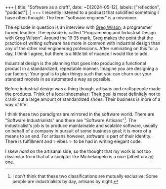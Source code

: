+++
[
    title: "Software as a craft",
    date: ~D[2024-05-12],
    labels: ["reflection", "podcast"],
]
+++
I recently listened to a podcast that solidified something I have often thought: The term "software engineer" is a misnomer.

The episode in question is an interview with [Greg Wilson](https://third-bit.com/), a programmer turned teacher. The episode is called "Programming and Industrial Design with Greg Wilson". Around the 19:35 mark, Greg makes the point that the practice of writing software has more in common with industrial design than any of the other real engineering professions. After ruminating on this for a day, I think I agree, but there is a little bit of nuance I would like to add.

Industrial design is the planning that goes into producing a functional product in a standardized, repeatable manner. Imagine you are designing a car factory: Your goal is to plan things such that you can churn out your standard models in as automated a way as possible. 

Before industrial design was a thing though, artisans and craftspeople made the products. Think of a local shoemaker: Their goal is most definitely not to crank out a large amount of standardized shoes. Their business is more of a way of life.

I think these two paradigms are mirrored in the software world. There are "Software Industrialists" and there are "Software Artisans"[^1]. The industrialist's job is to produce maintainable and scalable software, usually on behalf of a company in pursuit of some business goal; it is more of a means to an end. For artisans however, software is part of their identity. There is fulfillment and ✨vibes ✨ to be had in writing elegant code.

I skew _hard_ on the artisanal side, so the thought that my work is not too dissimilar from that of a sculptor like Michelangelo is a nice (albeit crazy) one. 

[^1]: I don't think that these two classifications are mutually exclusive: Some people are industrialists by day, artisans by night. 
